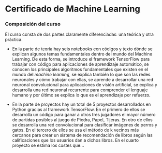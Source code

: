 # Certificado de Machine Learning

### Composición del curso

El curso consta de dos partes claramente diferenciadas: una teórica y otra práctica.

- En la parte de teoría hay seis notebooks con códigos y texto dónde se explican algunos temas fundamentales dentro del mundo del Machine Learning. De esta forma, se introduce el framework TensorFlow para trabajar con código para aplicaciones de aprendizaje automático, se conocen los principales algoritmos fundamentales que existen en el mundo del *machine learning*, se explica también lo que son las redes neuronales y cómo trabajar con ellas, se aprende a desarrollar una red neuronal convolucional para aplicaciones de visión artificial, se explica y desarrolla una red neuronal recurrente para comprender el lenguaje humano y por último se explica lo que es el aprendizaje por refuerzo.

- En la parte de proyectos hay un total de 5 proyectos desarrollados en Python gracias al framework TensorFlow. En el primero de ellos se desarrolla un código para ganar a otros tres jugadores el mayor número de partidas posibles al juego de Piedra, Papel, Tijeras. En otro de ellos se desarrolla una red convolucional para clasificar imágenes de perros y gatos. En el tercero de ellos se usa el método de k vecinos más cercanos para crear un sistema de recomendación de libros según las calificaciones que los usuarios dan a dichos libros. En el cuarto proyecto se estima los costes que...
